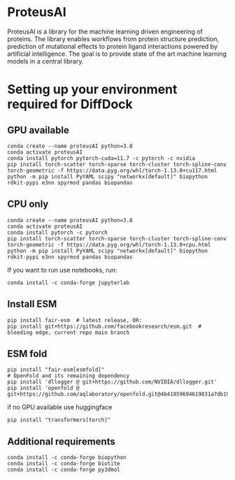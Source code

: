 # ProteusAI
ProteusAI is a library for the machine learning driven engineering of proteins. 
The library enables workflows from protein structure prediction, prediction of 
mutational effects to protein ligand interactions powered by artificial intelligence. 
The goal is to provide state of the art machine learning models in a central library.

# Setting up your environment required for DiffDock

## GPU available
```
conda create --name proteusAI python=3.8
conda activate proteusAI
conda install pytorch pytorch-cuda=11.7 -c pytorch -c nvidia
pip install torch-scatter torch-sparse torch-cluster torch-spline-conv torch-geometric -f https://data.pyg.org/whl/torch-1.13.0+cu117.html
python -m pip install PyYAML scipy "networkx[default]" biopython rdkit-pypi e3nn spyrmsd pandas biopandas
```

## CPU only
```
conda create --name proteusAI python=3.8
conda activate proteusAI
conda install pytorch -c pytorch
pip install torch-scatter torch-sparse torch-cluster torch-spline-conv torch-geometric -f https://data.pyg.org/whl/torch-1.13.0+cpu.html
python -m pip install PyYAML scipy "networkx[default]" biopython rdkit-pypi e3nn spyrmsd pandas biopandas
```

If you want to run use notebooks, run:

```
conda install -c conda-forge jupyterlab
```

## Install ESM

```
pip install fair-esm  # latest release, OR:
pip install git+https://github.com/facebookresearch/esm.git  # bleeding edge, current repo main branch
```

## ESM fold

```
pip install "fair-esm[esmfold]"
# OpenFold and its remaining dependency
pip install 'dllogger @ git+https://github.com/NVIDIA/dllogger.git'
pip install 'openfold @ git+https://github.com/aqlaboratory/openfold.git@4b41059694619831a7db195b7e0988fc4ff3a307'
```
if no GPU available use huggingface 

```
pip install "transformers[torch]"
```

## Additional requirements

```
conda install -c conda-forge biopython
conda install -c conda-forge biotite
conda install -c conda-forge py3dmol
```